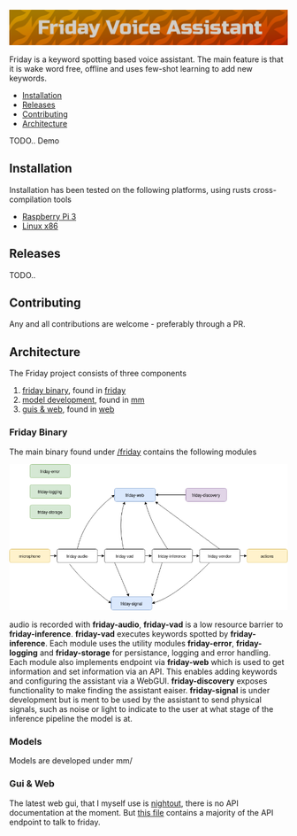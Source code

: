 ![logo](art/friday-logo.png)

Friday is a keyword spotting based voice assistant. The main feature is that it is wake word free, offline and uses few-shot learning to add new keywords. 

- [Installation](#installation)
- [Releases](#releases)
- [Contributing](#contributing)
- [Architecture](#architecture)



TODO.. Demo


## Installation

Installation has been tested on the following platforms, using rusts cross-compilation tools

- [Raspberry Pi 3](releases/INSTALL-RASPBERRY-PI-3.md)
- [Linux x86](releases/INSTALL-LINUX-x86.md)


## Releases

TODO..


## Contributing

Any and all contributions are welcome - preferably through a PR. 

## Architecture


The Friday project consists of three components

1. [friday binary](#friday-binary), found in [friday](friday)
2. [model development](#models), found in [mm](mm)
3. [guis & web](#gui-&-web), found in [web](web)

### Friday Binary

The main binary found under [/friday](friday) contains the following modules

![diagram](art/friday-binary.png)

audio is recorded with **friday-audio**, **friday-vad** is a low resource barrier to **friday-inference**. **friday-vad** executes keywords spotted by **friday-inference**. Each module uses the utility modules **friday-error**, **friday-logging** and **friday-storage** for persistance, logging and error handling. Each module also implements endpoint via **friday-web** which is used to get information and set information via an API. This enables adding keywords and configuring the assistant via a WebGUI. **friday-discovery** exposes functionality to make finding the assistant eaiser. **friday-signal** is under development but is ment to be used by the assistant to send physical signals, such as noise or light to indicate to the user at what stage of the inference pipeline the model is at.


### Models 

Models are developed under mm/


### Gui & Web

The latest web gui, that I myself use is [nightout](web/nightout), there is no API documentation at the moment. But [this file](web/nightout/src/FridayAPI.js) contains a majority of the API endpoint to talk to friday.
